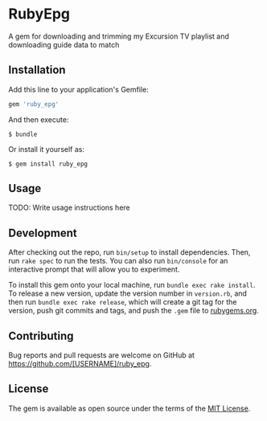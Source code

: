 # RubyEpg

A gem for downloading and trimming my Excursion TV playlist and downloading guide data to match

## Installation

Add this line to your application's Gemfile:

```ruby
gem 'ruby_epg'
```

And then execute:

    $ bundle

Or install it yourself as:

    $ gem install ruby_epg

## Usage

TODO: Write usage instructions here

## Development

After checking out the repo, run `bin/setup` to install dependencies. Then, run `rake spec` to run the tests. You can also run `bin/console` for an interactive prompt that will allow you to experiment.

To install this gem onto your local machine, run `bundle exec rake install`. To release a new version, update the version number in `version.rb`, and then run `bundle exec rake release`, which will create a git tag for the version, push git commits and tags, and push the `.gem` file to [rubygems.org](https://rubygems.org).

## Contributing

Bug reports and pull requests are welcome on GitHub at https://github.com/[USERNAME]/ruby_epg.

## License

The gem is available as open source under the terms of the [MIT License](https://opensource.org/licenses/MIT).
